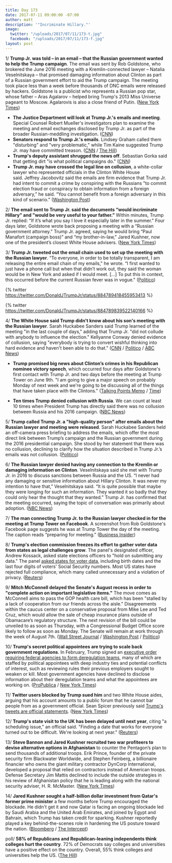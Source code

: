 ```yaml
---
title: Day 173
date: 2017-07-11 09:00:00 -07:00
author: matt
description: '"Incriminate Hillary."'
image:
  twitter: "/uploads/2017/07/11/173-t.jpg"
  facebook: "/uploads/2017/07/11/173-f.jpg"
layout: post
---
```


1/ **Trump Jr. was told – in an email – that the Russian government wanted to help the Trump campaign**. The email was sent by Rob Goldstone, who brokered the June 2016 meeting with a Kremlin-connected lawyer – Natalia Veselnitskaya – that promised damaging information about Clinton as part of a Russian government effort to aid the Trump campaign. The meeting took place less than a week before thousands of DNC emails were released by hackers. Goldstone is a publicist who represents a Russian pop star, whose father – Aras Agalarov – helped bring Trump's 2013 Miss Universe pageant to Moscow. Agalarovis is also a close friend of Putin. ([New York Times](https://www.nytimes.com/2017/07/10/us/politics/donald-trump-jr-russia-email-candidacy.html))

* **The Justice Department will look at Trump Jr.'s emails and meeting**. Special Counsel Robert Mueller's investigators plan to examine the meeting and email exchanges disclosed by Trump Jr. as part of the broader Russian-meddling investigation. ([CNN](http://www.cnn.com/2017/07/11/politics/donald-trump-jr-emails-special-counsel/index.html))
* **Senators respond to Trump Jr.'s emails**. Lindsey Graham called them "disturbing" and "very problematic," while Tim Kaine suggested Trump Jr. may have committed treason. ([CNN](http://www.cnn.com/2017/07/11/politics/tim-kaine-donald-trump-jr/index.html) / [The Hill](http://thehill.com/homenews/senate/341460-graham-trump-jr-emails-disturbing-and-very-problematic))
* **Trump's deputy assistant shrugged the news off**. Sebastian Gorka said that getting dirt "is what political campaigns do." ([CNN](http://www.cnn.com/2017/07/11/politics/sebastian-gorka-donald-trump-jr-russian-lawyer-cnntv/index.html))
* **Trump Jr. may have crossed the legal line on collusion**, a white-collar lawyer who represented officials in the Clinton White House said. Jeffrey Jacobovitz said the emails are firm evidence that Trump Jr. had intent to commit a crime by conspiring with the Russians "to commit election fraud or conspiracy to obtain information from a foreign adversary,” he said. “You cannot benefit from a foreign adversary in this kind of scenario.” ([Washington Post](https://www.washingtonpost.com/news/the-fix/wp/2017/07/11/donald-trump-jr-may-have-just-crossed-the-legal-line-on-collusion/))

2/ **The email sent to Trump Jr. said the documents “would incriminate Hillary" and "would be very useful to your father.”** Within minutes, Trump Jr. replied: “If it’s what you say I love it especially later in the summer." Four days later, Goldstone wrote back proposing a meeting with a “Russian government attorney.” Trump Jr. agreed, saying he would bring “Paul Manafort (campaign boss)” and “my brother-in-law,” Jared Kushner, now one of the president’s closest White House advisers. ([New York Times](https://www.nytimes.com/2017/07/11/us/politics/trump-russia-email-clinton.html))

3/ **Trump Jr. tweeted out the email chain used to set up the meeting with the Russian lawyer**. “To everyone, in order to be totally transparent, I am releasing the entire email chain of my emails," he wrote. “I first wanted to just have a phone call but when that didn’t work out, they said the woman would be in New York and asked if I would meet. [...] To put this in context, this occurred before the current Russian fever was in vogue." ([Politico](http://www.politico.com/story/2017/07/11/donald-trump-jr-posts-email-chain-setting-up-meeting-with-russian-lawyer-240402))

{% twitter https://twitter.com/DonaldJTrumpJr/status/884789418455953413 %}

{% twitter https://twitter.com/DonaldJTrumpJr/status/884789839522140166 %}

4/ **The White House said Trump didn't know about his son's meeting with the Russian lawyer**. Sarah Huckabee Sanders said Trump learned of the meeting "in the last couple of days," adding that Trump Jr. "did not collude with anybody to influence the election." Kellyanne Conway denied evidence of collusion, saying "everybody is trying to convert wishful thinking into hard evidence and haven't been able to do that." ([CNN](http://www.cnn.com/2017/07/10/politics/trump-knowledge-meeting-natalia-veselnitskaya/index.html) / [Politico](http://www.politico.com/story/2017/07/10/donald-trump-jr-russia-lawyer-meeting-kellyanne-conway-240354) / [ABC News](http://abcnews.go.com/Politics/trump-learned-sons-meeting-russian-attorney-couple-days/story?id=48553265))

* **Trump promised big news about Clinton’s crimes in his Republican nominee victory speech**, which occurred four days after Goldstone's first contact with Trump Jr. and two days before the meeting at Trump Tower on June 9th. "I am going to give a major speech on probably Monday of next week and we're going to be discussing all of the things that have taken place with the Clintons." ([Talking Points Memo](http://talkingpointsmemo.com/edblog/oh-boy-3) / [Time](http://time.com/4360872/donald-trump-new-jersey-victory-speech-transcript/))

* **Ten times Trump denied collusion with Russia**. We can count at least 10 times when President Trump has directly said there was no collusion between Russia and his 2016 campaign. ([NBC News](http://www.nbcnews.com/politics/first-read/ten-times-trump-denied-collusion-russia-n781656))

5/ **Trump called Trump Jr. a "high-quality person" after emails about the Russian lawyer and meeting were released**. Sarah Huckabee Sanders held an off-camera press briefing to address the emails, which offer the most direct link between Trump’s campaign and the Russian government during the 2016 presidential campaign. She stood by her statement that there was no collusion, declining to clarify how the situation described in Trump Jr.’s emails was not collusion. ([Politico](http://www.politico.com/story/2017/07/11/white-house-briefing-donald-trump-jr-240410))

6/ **The Russian lawyer denied having any connection to the Kremlin or damaging information on Clinton**. Veselnitskaya said she met with Trump Jr. in 2016 to discuss sanctions between Russia and the US. “I never had any damaging or sensitive information about Hillary Clinton. It was never my intention to have that,” Veselnitskaya said. “It is quite possible that maybe they were longing for such an information. They wanted it so badly that they could only hear the thought that they wanted.” Trump Jr. has confirmed that the meeting occurred, saying the topic of conversation was primarily about adoption. ([NBC News](http://www.nbcnews.com/news/world/russian-lawyer-who-met-trump-jr-i-didn-t-have-n781631))

7/ **The man connecting Trump Jr. to the Russian lawyer checked in for the meeting at Trump Tower on Facebook**. A screenshot from Rob Goldstone's Facebook page suggests he was at Trump Tower the day of the meeting. The caption reads “preparing for meeting.” ([Business Insider](http://www.businessinsider.com/goldstone-emails-about-clinton-and-russia-checks-in-for-the-meeting-2017-7))

8/ **Trump's election commission freezes its effort to gather voter data from states as legal challenges grow**. The panel's designated officer, Andrew Kossack, asked state elections officers to "hold on submitting any data." The panel [asked states for voter data](https://whatthefuckjusthappenedtoday.com/2017/06/30/Day-162/#1-trump’s-voter-fraud-commission-ask), including birth dates and the last four digits of voters' Social Security numbers. Most US states have rejected full compliance, which many called unnecessary and a violation of privacy. ([Reuters](https://www.reuters.com/article/us-usa-trump-vote-idUSKBN19V29W))

9/ **Mitch McConnell delayed the Senate's August recess in order to "complete action on important legislative items."** The move comes as McConnell aims to pass the GOP health care bill, which has been "stalled by a lack of cooperation from our friends across the aisle." Disagreements within the caucus center on a conservative proposal from Mike Lee and Ted Cruz, which would allow the sale of cheap insurance plans outside of Obamacare’s regulatory structure. The next revision of the bill could be unveiled to as soon as Thursday, with a Congressional Budget Office score likely to follow as soon as Monday. The Senate will remain at work through the week of August 7th. ([Wall Street Journal](https://www.wsj.com/articles/senate-health-bill-likely-will-keep-acas-taxes-on-high-income-households-1499794004) / [Washington Post](https://www.washingtonpost.com/powerpost/mcconnell-delays-august-recess-to-complete-work-on-health-care-bill-other-issues/2017/07/11/1d90e3d2-6647-11e7-9928-22d00a47778f_story.html) / [Politico](http://www.politico.com/story/2017/07/10/senate-republican-health-care-bill-july-schedule-240363))

10/ **Trump's secret political appointees are trying to scale back government regulations**. In February, Trump signed an [executive order requiring federal agencies to form deregulation teams](https://whatthefuckjusthappenedtoday.com/2017/02/25/Day-37/#7-trump-orders-agencies-to-reduce-re), many of which are staffed by political appointees with deep industry ties and potential conflicts of interest, such as reviewing rules their previous employers sought to weaken or kill. Most government agencies have declined to disclose information about their deregulation teams and what the appointees are working on. ([ProPublica](https://www.propublica.org/article/trump-teams-rolling-back-regulations-led-by-hires-with-deep-industry-ties) / [New York Times](https://www.nytimes.com/2017/07/11/business/the-deep-industry-ties-of-trumps-deregulation-teams.html))

11/ **Twitter users blocked by Trump sued him** and two White House aides, arguing that his account amounts to a public forum that he cannot bar people from as a government official. Sean Spicer previously said [Trump's tweets are official statements](https://whatthefuckjusthappenedtoday.com/2017/06/06/Day-138/#14-sean-spicer-said-trumps-tweets-ar). ([New York Times](https://www.nytimes.com/2017/07/11/us/politics/trump-twitter-users-lawsuit.html))

12/ **Trump's state visit to the UK has been delayed until next year**, citing "a scheduling issue," an official said. "Finding a date that works for everyone turned out to be difficult. We're looking at next year." ([Reuters](https://www.reuters.com/article/us-usa-trump-britain-idUSKBN19W28G))

13/ **Steve Bannon and Jared Kushner recruited two war profiteers to devise alternative options in Afghanistan** to counter the Pentagon’s plan to send thousands of additional troops. Erik Prince, founder of the private security firm Blackwater Worldwide, and Stephen Feinberg, a billionaire financier who owns the giant military contractor DynCorp International, developed a proposal that relied on contractors instead of American troops. Defense Secretary Jim Mattis declined to include the outside strategies in his review of Afghanistan policy that he is leading along with the national security adviser, H. R. McMaster. ([New York Times](https://www.nytimes.com/2017/07/10/world/asia/trump-afghanistan-policy-erik-prince-stephen-feinberg.html))

14/ **Jared Kushner sought a half-billion dollar investment from Qatar's former prime minister** a few months before Trump encouraged the blockade. He didn't get it and now Qatar is facing an ongoing blockade led by Saudi Arabia and the United Arab Emirates, and joined by Egypt and Bahrain, which Trump has taken credit for sparking. Kushner reportedly played a key behind-the-scenes role in hardening the US posture toward the nation. ([Bloomberg](https://www.bloomberg.com/news/articles/2017-07-11/kushner-cos-sought-qatar-funds-as-jared-advised-trump) / [The Intercept](https://theintercept.com/2017/07/10/jared-kushner-tried-and-failed-to-get-a-half-billion-dollar-bailout-from-qatar/))

poll/ **58% of Republicans and Republican-leaning independents think colleges hurt the country**. 72% of Democrats say colleges and universities have a positive effect on the country. Overall, 55% think colleges and universities help the US. ([The Hill](http://thehill.com/homenews/news/341305-poll-most-republicans-say-colleges-have-negative-impact-on-us))
